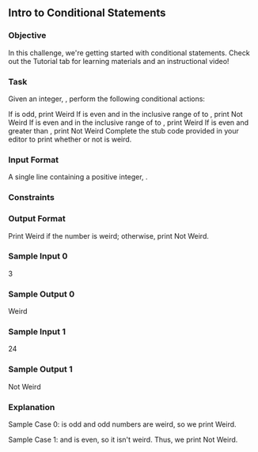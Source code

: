 ## Intro to Conditional Statements

### Objective
In this challenge, we're getting started with conditional statements. Check out the Tutorial tab for learning materials and an instructional video!

### Task
Given an integer, , perform the following conditional actions:

If  is odd, print Weird
If  is even and in the inclusive range of  to , print Not Weird
If  is even and in the inclusive range of  to , print Weird
If  is even and greater than , print Not Weird
Complete the stub code provided in your editor to print whether or not  is weird.

### Input Format
A single line containing a positive integer, .

### Constraints

### Output Format
Print Weird if the number is weird; otherwise, print Not Weird.

### Sample Input 0
3

### Sample Output 0
Weird

### Sample Input 1
24

### Sample Output 1
Not Weird

### Explanation

Sample Case 0: 
 is odd and odd numbers are weird, so we print Weird.

Sample Case 1: 
 and  is even, so it isn't weird. Thus, we print Not Weird.


